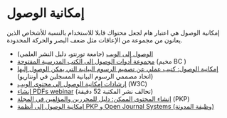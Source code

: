 # إمكانية الوصول

إمكانية الوصول هي اعتبار هام لجعل محتواك قابلا للاستخدام بالنسبة للأشخاص الذين يعانون من مجموعة من الإعاقات مثل ضعف البصر والحركة المحدودة.

-   [الوصول إلى الويب](https://jps.library.utoronto.ca/index.php/pubguide/accessibility) (جامعة تورنتو، دليل النشر العلمي)
-   [مجموعة أدوات الوصول إلى الكتب المدرسية المفتوحة](https://open.bccampus.ca/2015/02/26/introducing-the-b-c-open-textbook-accessibility-toolkit/) (مخيم BC )
-   [إمكانية الوصول: كتيب عملي عن تصميم الرسوم البيانية التي يمكن الوصول إليها](https://www.rgd.ca/database/files/library/RGD_AccessAbility_Handbook.pdf) (اتحاد مصممي الرسوم البيانية المسجلين في أونتاريو)
-   [إرشادات إمكانية الوصول إلى محتوى الويب](https://www.w3.org/TR/WCAG20/) (W3C)
-   [إنشاء PDFs webinar](https://librarypublishing.org/creating-accessible-pdfs/) (تحالف نشر المكتبة 52 دقيقة)
-   [إنشاء المحتوى الممكن: دليل للمحررين والمؤلفين في المجلة](https://docs.pkp.sfu.ca/accessible-content/) (PKP)
-   [إمكانية الوصول إلى أنظمة PKP و Open Journal Systems (وظيفة المدونة)](https://pkp.sfu.ca/2015/11/30/tackling-accessibility-in-ojs-3-0-beta-2/)
